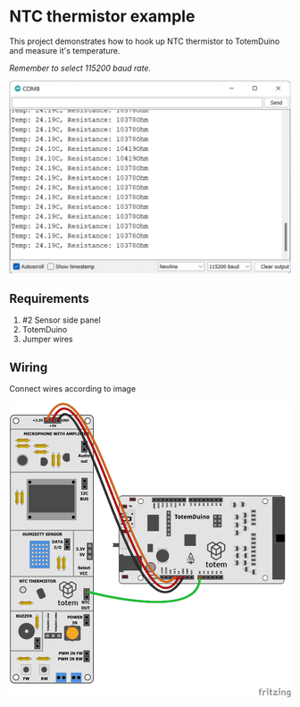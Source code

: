 # NTC thermistor example

This project demonstrates how to hook up NTC thermistor to TotemDuino and measure it's temperature.

_Remember to select 115200 baud rate._

![Wiring](serial-output.jpg)

## Requirements

1. #2 Sensor side panel
1. TotemDuino
1. Jumper wires

## Wiring

Connect wires according to image

![Wiring](ntc-wiring.png)
